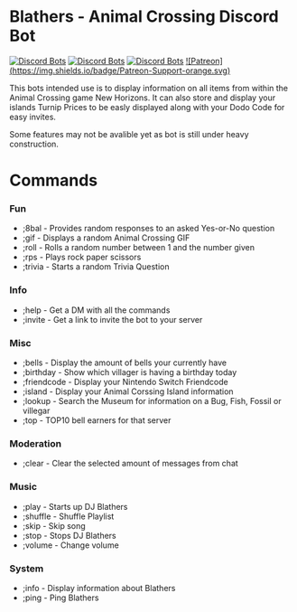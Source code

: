 # Blathers - Animal Crossing Discord Bot
[![Discord Bots](https://top.gg/api/widget/status/598007871720128544.svg)](https://top.gg/bot/598007871720128544) [![Discord Bots](https://top.gg/api/widget/servers/598007871720128544.svg?noavatar=true)](https://top.gg/bot/598007871720128544) [![Discord Bots](https://top.gg/api/widget/upvotes/598007871720128544.svg?noavatar=true)](https://top.gg/bot/598007871720128544) [![Patreon] (https://img.shields.io/badge/Patreon-Support-orange.svg)](https://www.patreon.com/bePatron?u=68610)

This bots intended use is to display information on all items from within the Animal Crossing game New Horizons.
It can also store and display your islands Turnip Prices to be easly displayed along with your Dodo Code for easy invites.

Some features may not be avalible yet as bot is still under heavy construction.
# Commands

### Fun

* ;8bal - Provides random responses to an asked Yes-or-No question
* ;gif - Displays a random Animal Crossing GIF
* ;roll - Rolls a random number between 1 and the number given
* ;rps - Plays rock paper scissors
* ;trivia - Starts a random Trivia Question

### Info

* ;help - Get a DM with all the commands
* ;invite - Get a link to invite the bot to your server

### Misc

* ;bells - Display the amount of bells your currently have
* ;birthday - Show which villager is having a birthday today
* ;friendcode - Display your Nintendo Switch Friendcode
* ;island - Display your Animal Corssing Island information
* ;lookup - Search the Museum for information on a Bug, Fish, Fossil or villegar
* ;top - TOP10 bell earners for that server

### Moderation

* ;clear - Clear the selected amount of messages from chat

### Music

* ;play - Starts up DJ Blathers
* ;shuffle - Shuffle Playlist
* ;skip - Skip song
* ;stop - Stops DJ Blathers
* ;volume - Change volume

### System

* ;info - Display information about Blathers
* ;ping - Ping Blathers
